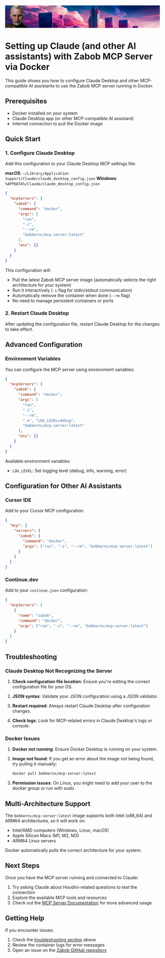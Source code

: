 ![Zabob and city banner](../images/zabob-banner.jpg)

# Setting up Claude (and other AI assistants) with Zabob MCP Server via Docker

This guide shows you how to configure Claude Desktop and other MCP-compatible AI assistants to use the Zabob MCP server running in Docker.

## Prerequisites

- Docker installed on your system
- Claude Desktop app (or other MCP-compatible AI assistant)
- Internet connection to pull the Docker image

## Quick Start

### 1. Configure Claude Desktop

Add this configuration to your Claude Desktop MCP settings file:

**macOS**: `~/Library/Application Support/Claude/claude_desktop_config.json`
**Windows**: `%APPDATA%/Claude/claude_desktop_config.json`

```json
{
  "mcpServers": {
    "zabob": {
      "command": "docker",
      "args": [
        "run",
        "-i",
        "--rm",
        "bobkerns/mcp-server:latest"
      ],
      "env": {}
    }
  }
}
```

This configuration will:
- Pull the latest Zabob MCP server image (automatically selects the right architecture for your system)
- Run it interactively (`-i` flag for stdin/stdout communication)
- Automatically remove the container when done (`--rm` flag)
- No need to manage persistent containers or ports

### 2. Restart Claude Desktop

After updating the configuration file, restart Claude Desktop for the changes to take effect.

## Advanced Configuration

### Environment Variables

You can configure the MCP server using environment variables:

```json
{
  "mcpServers": {
    "zabob": {
      "command": "docker",
      "args": [
        "run",
        "-i",
        "--rm",
        "-e", "LOG_LEVEL=debug",
        "bobkerns/mcp-server:latest"
      ],
      "env": {}
    }
  }
}
```

Available environment variables:

- `LOG_LEVEL`: Set logging level (debug, info, warning, error)

## Configuration for Other AI Assistants

### Cursor IDE

Add to your Cursor MCP configuration:

```json
{
  "mcp": {
    "servers": {
      "zabob": {
        "command": "docker",
        "args": ["run", "-i", "--rm", "bobkerns/mcp-server:latest"]
      }
    }
  }
}
```

### Continue.dev

Add to your `continue.json` configuration:

```json
{
  "mcpServers": [
    {
      "name": "zabob",
      "command": "docker",
      "args": ["run", "-i", "--rm", "bobkerns/mcp-server:latest"]
    }
  ]
}
```

## Troubleshooting

### Claude Desktop Not Recognizing the Server

1. **Check configuration file location**: Ensure you're editing the correct configuration file for your OS.

2. **JSON syntax**: Validate your JSON configuration using a JSON validator.

3. **Restart required**: Always restart Claude Desktop after configuration changes.

4. **Check logs**: Look for MCP-related errors in Claude Desktop's logs or console.

### Docker Issues

1. **Docker not running**: Ensure Docker Desktop is running on your system.

2. **Image not found**: If you get an error about the image not being found, try pulling it manually:

   ```bash
   docker pull bobkerns/mcp-server:latest
   ```

3. **Permission issues**: On Linux, you might need to add your user to the docker group or run with sudo.

## Multi-Architecture Support

The `bobkerns/mcp-server:latest` image supports both Intel (x86_64) and ARM64 architectures, so it will work on:

- Intel/AMD computers (Windows, Linux, macOS)
- Apple Silicon Macs (M1, M2, M3)
- ARM64 Linux servers

Docker automatically pulls the correct architecture for your system.

## Next Steps

Once you have the MCP server running and connected to Claude:

1. Try asking Claude about Houdini-related questions to test the connection
2. Explore the available MCP tools and resources
3. Check out the [MCP Server Documentation](../mcp-server/README.md) for more advanced usage

## Getting Help

If you encounter issues:

1. Check the [troubleshooting section](#troubleshooting) above
2. Review the container logs for error messages
3. Open an issue on the [Zabob GitHub repository](https://github.com/yourusername/zabob/issues)
